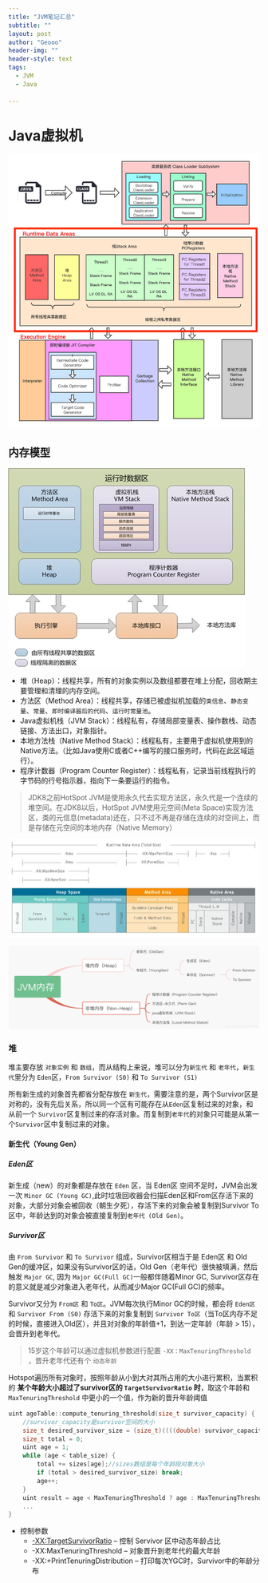 ```yaml
---
title: "JVM笔记汇总"
subtitle: ""
layout: post
author: "Geooo"
header-img: ""
header-style: text
tags:
  - JVM
  - Java
  
---
```


# Java虚拟机

![img](/_posts/JVM/JVM%20虚拟机.assets/1.jpg "jvm-framework")


## 内存模型

![img](/_posts/JVM/JVM%20虚拟机.assets/v2-abefb713de46f1e6dd241246c0afe263_720w.jpg)

- 堆（Heap）：线程共享，所有的对象实例以及数组都要在堆上分配，回收期主要管理和清理的内存空间。
- 方法区（Method Area）：线程共享，存储已被虚拟机加载的`类信息`、`静态变量`、`常量`、`即时编译器后的代码`、`运行时常量池`。
- Java虚拟机栈（JVM Stack）：线程私有，存储局部变量表、操作数栈、动态链接、方法出口，对象指针。
- 本地方法栈（Native Method Stack）：线程私有，主要用于虚拟机使用到的Native方法。（比如Java使用C或者C++编写的接口服务时，代码在此区域运行）。
- 程序计数器（Program Counter Register）：线程私有，记录当前线程执行的字节码的行号指示器，指向下一条要运行的指令。

> JDK8之前HotSpot JVM是使用永久代去实现方法区，永久代是一个连续的堆空间。在JDK8以后，HotSpot JVM使用元空间(Meta Space)实现方法区，类的元信息(metadata)还在，只不过不再是存储在连续的对空间上，而是存储在元空间的本地内存（Native Memory）


![preview](/_posts/JVM/JVM%20虚拟机.assets/v2-8845236d1ab9f22fcc658375967d53fb_r.jpg)

![](/_posts/JVM/JVM%20虚拟机.assets/920a064b98226df12fda18e8298d7b121614891585695.png "【JVM】JVM内存模型（JVMMM）2")


### 堆
堆主要存放 `对象实例` 和 `数组`，而从结构上来说，堆可以分为`新生代` 和 `老年代`，`新生代`里分为 `Eden`区，`From Survivor (S0)` 和 `To Survivor (S1)`

所有新生成的对象首先都省分配存放在 `新生代`，需要注意的是，两个Survivor区是对称的，没有先后关系，所以同一个区有可能存在从`Eden`区复制过来的对象，和从前一个 `Survivor`区复制过来的存活对象。而复制到`老年代`的对象只可能是从第一个`Survivor`区中复制过来的对象。

#### 新生代（Young Gen）

##### Eden区
新生成（new）的对象都是存放在 `Eden` 区，当 Eden区 空间不足时，JVM会出发一次 `Minor GC (Young GC)`,此时垃圾回收器会扫描Eden区和From区存活下来的对象，大部分对象会被回收（朝生夕死），存活下来的对象会被复制到Survivor To区中，年龄达到的对象会被直接复制到`老年代 (Old Gen)`。

##### Survivor区
由 `From Survivor` 和 `To Survivor` 组成，Survivor区相当于是 Eden区 和 Old Gen的缓冲区，如果没有Survivor区的话，Old Gen（老年代）很快被填满，然后触发 `Major GC`, 因为 `Major GC(Full GC)`一般都伴随着Minor GC, Survivor区存在的意义就是减少对象进入老年代，从而减少Major GC(Full GC)的频率。

Survivor又分为 `From区` 和 `To区`。JVM每次执行Minor GC的时候，都会将 `Eden区` 和 `Survivor From (S0)` 存活下来的对象复制到 `Survivor To区`（当To区内存不足的时候，直接进入Old区），并且对对象的年龄值+1，到达一定年龄（年龄 > 15），会晋升到老年代。

> 15岁这个年龄可以通过虚拟机参数进行配置  `-XX：MaxTenuringThreshold` ，晋升老年代还有个 `动态年龄` 

Hotspot遍历所有对象时，按照年龄从小到大对其所占用的大小进行累积，当累积的 **某个年龄大小超过了survivor区的 `TargetSurvivorRatio` 时**，取这个年龄和`MaxTenuringThreshold` 中更小的一个值，作为新的晋升年龄阈值

```c
uint ageTable::compute_tenuring_threshold(size_t survivor_capacity) {
    //survivor_capacity是survivor空间的大小
    size_t desired_survivor_size = (size_t)((((double) survivor_capacity)*TargetSurvivorRatio)/100);
    size_t total = 0;
    uint age = 1;
    while (age < table_size) {
        total += sizes[age];//sizes数组是每个年龄段对象大小
        if (total > desired_survivor_size) break;
        age++;
    }
    uint result = age < MaxTenuringThreshold ? age : MaxTenuringThreshold;
    ...
}
```

- 控制参数
    - [-XX:TargetSurvivorRatio](https://docs.oracle.com/javase/8/docs/technotes/tools/unix/java.html) – 控制 Servivor 区中动态年龄占比
    - -XX:MaxTenuringThreshold – 对象晋升到老年代的最大年龄
    - -XX:+PrintTenuringDistribution – 打印每次YGC时，Survivor中的年龄分布
    










